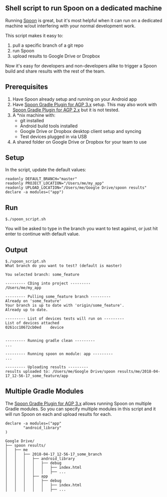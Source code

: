 ## Shell script to run Spoon on a dedicated machine

Running [Spoon](http://square.github.io/spoon/) is great, but it's most helpful when it can run on a dedicated machine w/out interfering with your normal development work.

This script makes it easy to:

1. pull a specific branch of a git repo
2. run Spoon
3. upload results to Google Drive or Dropbox

Now it's easy for developers and non-developers alike to trigger a Spoon build and share results with the rest of the team.

## Prerequisites

1. Have Spoon already setup and running on your Android app
2. Have [Spoon Gradle Plugin for AGP 3.x](https://github.com/jaredsburrows/gradle-spoon-plugin) setup. This may also work with [Spoon Gradle Plugin for AGP 2.x](https://github.com/stanfy/spoon-gradle-plugin) but it is not tested.
2. A *nix machine with:
	* git installed
	* Android build tools installed
	* Google Drive or Dropbox desktop client setup and syncing
	* Test devices plugged in via USB
3. A shared folder on Google Drive or Dropbox for your team to use

## Setup

In the script, update the default values:

```
readonly DEFAULT_BRANCH="master"
readonly PROJECT_LOCATION="/Users/me/my_app"
readonly UPLOAD_LOCATION="/Users/me/Google Drive/spoon results"
declare -a modules=("app")
```

## Run

```
$./spoon_script.sh
```

You will be asked to type in the branch you want to test against, or just hit enter to continue with default value.

## Output

```
$./spoon_script.sh
What branch do you want to test? (default is master)

You selected branch: some_feature

--------- CDing into project ---------
/Users/me/my_app

--------- Pulling some_feature branch ---------
Already on 'some_feature'
Your branch is up to date with 'origin/some_feature'.
Already up to date.

--------- List of devices tests will run on ---------
List of devices attached
0261cc10672cb0ed	device


--------- Running gradle clean ---------
...

--------- Running spoon on module: app ---------
...

--------- Uploading results ---------
results uploaded to: /Users/me/Google Drive/spoon results/me/2018-04-17_12-56-17_some_feature/app

```

## Multiple Gradle Modules

The [Spoon Gradle Plugin for AGP 3.x](https://github.com/jaredsburrows/gradle-spoon-plugin) allows running Spoon on multiple Gradle modules. So you can specify multiple modules in this script and it will run Spoon on each and upload results for each.

```
declare -a modules=("app" 
		"android_library"
)
```

```
Google Drive/
├── spoon results/
│   ├── me
│   │   ├── 2018-04-17_12-56-17_some_branch
│   │   │   ├── android_library
│   │   │   │   ├── debug
│   │   │   │   │   ├── index.html
│   │   │   │   │   ├── ...
│   │   │   ├── app
│   │   │   │   ├── debug
│   │   │   │   │   ├── index.html
│   │   │   │   │   ├── ...
```
